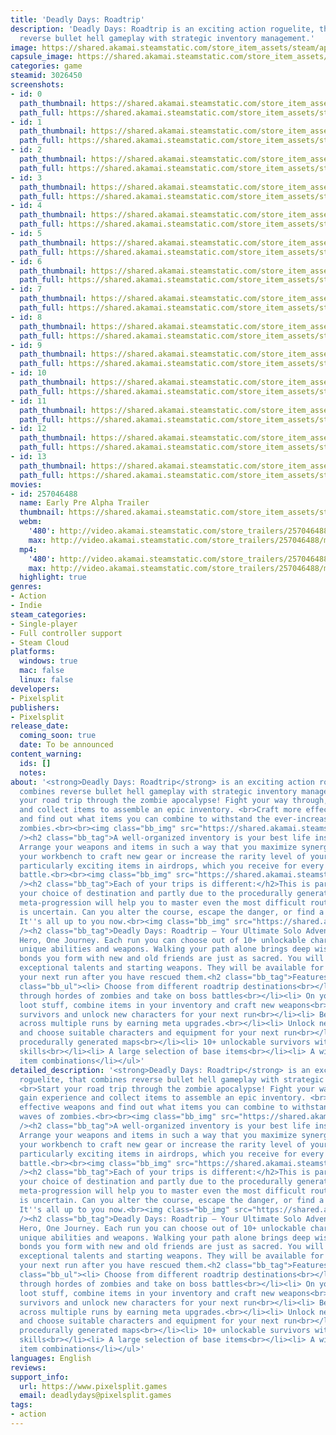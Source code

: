```yaml
---
title: 'Deadly Days: Roadtrip'
description: 'Deadly Days: Roadtrip is an exciting action roguelite, that combines
  reverse bullet hell gameplay with strategic inventory management.'
image: https://shared.akamai.steamstatic.com/store_item_assets/steam/apps/3026450/header.jpg?t=1732390127
capsule_image: https://shared.akamai.steamstatic.com/store_item_assets/steam/apps/3026450/b630071ad953ab9d4d8ee65ec0fee04e042927de/capsule_231x87.jpg?t=1732390127
categories: game
steamid: 3026450
screenshots:
- id: 0
  path_thumbnail: https://shared.akamai.steamstatic.com/store_item_assets/steam/apps/3026450/ss_37db86714143590913b5b3f3c466f892174e79f5.600x338.jpg?t=1732390127
  path_full: https://shared.akamai.steamstatic.com/store_item_assets/steam/apps/3026450/ss_37db86714143590913b5b3f3c466f892174e79f5.1920x1080.jpg?t=1732390127
- id: 1
  path_thumbnail: https://shared.akamai.steamstatic.com/store_item_assets/steam/apps/3026450/ss_fca86adb1d17931539e24fac64c3a6f741718d90.600x338.jpg?t=1732390127
  path_full: https://shared.akamai.steamstatic.com/store_item_assets/steam/apps/3026450/ss_fca86adb1d17931539e24fac64c3a6f741718d90.1920x1080.jpg?t=1732390127
- id: 2
  path_thumbnail: https://shared.akamai.steamstatic.com/store_item_assets/steam/apps/3026450/ss_7f5a8722eb01a100497fc07c2f33b57950545521.600x338.jpg?t=1732390127
  path_full: https://shared.akamai.steamstatic.com/store_item_assets/steam/apps/3026450/ss_7f5a8722eb01a100497fc07c2f33b57950545521.1920x1080.jpg?t=1732390127
- id: 3
  path_thumbnail: https://shared.akamai.steamstatic.com/store_item_assets/steam/apps/3026450/ss_4607ca8271867a3dac12471e8ac1eca238b9c7bf.600x338.jpg?t=1732390127
  path_full: https://shared.akamai.steamstatic.com/store_item_assets/steam/apps/3026450/ss_4607ca8271867a3dac12471e8ac1eca238b9c7bf.1920x1080.jpg?t=1732390127
- id: 4
  path_thumbnail: https://shared.akamai.steamstatic.com/store_item_assets/steam/apps/3026450/ss_64012b30bfd19611cc69a292df91a405c0ef7652.600x338.jpg?t=1732390127
  path_full: https://shared.akamai.steamstatic.com/store_item_assets/steam/apps/3026450/ss_64012b30bfd19611cc69a292df91a405c0ef7652.1920x1080.jpg?t=1732390127
- id: 5
  path_thumbnail: https://shared.akamai.steamstatic.com/store_item_assets/steam/apps/3026450/ss_81d3e850db194bd9667d08787dbd680e37b950cc.600x338.jpg?t=1732390127
  path_full: https://shared.akamai.steamstatic.com/store_item_assets/steam/apps/3026450/ss_81d3e850db194bd9667d08787dbd680e37b950cc.1920x1080.jpg?t=1732390127
- id: 6
  path_thumbnail: https://shared.akamai.steamstatic.com/store_item_assets/steam/apps/3026450/ss_6701f17e36ccbdee2feb6b8217614f0c84e8c318.600x338.jpg?t=1732390127
  path_full: https://shared.akamai.steamstatic.com/store_item_assets/steam/apps/3026450/ss_6701f17e36ccbdee2feb6b8217614f0c84e8c318.1920x1080.jpg?t=1732390127
- id: 7
  path_thumbnail: https://shared.akamai.steamstatic.com/store_item_assets/steam/apps/3026450/ss_2911b5b7b55eeb2de55d424a348567d37a7f4720.600x338.jpg?t=1732390127
  path_full: https://shared.akamai.steamstatic.com/store_item_assets/steam/apps/3026450/ss_2911b5b7b55eeb2de55d424a348567d37a7f4720.1920x1080.jpg?t=1732390127
- id: 8
  path_thumbnail: https://shared.akamai.steamstatic.com/store_item_assets/steam/apps/3026450/ss_d1225d7a0ad1757ee63dddd04a3c0cd0e609d3ce.600x338.jpg?t=1732390127
  path_full: https://shared.akamai.steamstatic.com/store_item_assets/steam/apps/3026450/ss_d1225d7a0ad1757ee63dddd04a3c0cd0e609d3ce.1920x1080.jpg?t=1732390127
- id: 9
  path_thumbnail: https://shared.akamai.steamstatic.com/store_item_assets/steam/apps/3026450/ss_075aa4af07f23075d45268016a84610f4239e2a5.600x338.jpg?t=1732390127
  path_full: https://shared.akamai.steamstatic.com/store_item_assets/steam/apps/3026450/ss_075aa4af07f23075d45268016a84610f4239e2a5.1920x1080.jpg?t=1732390127
- id: 10
  path_thumbnail: https://shared.akamai.steamstatic.com/store_item_assets/steam/apps/3026450/ss_e99cf635e1e820e59df1ea911f445f23c9b3fcb8.600x338.jpg?t=1732390127
  path_full: https://shared.akamai.steamstatic.com/store_item_assets/steam/apps/3026450/ss_e99cf635e1e820e59df1ea911f445f23c9b3fcb8.1920x1080.jpg?t=1732390127
- id: 11
  path_thumbnail: https://shared.akamai.steamstatic.com/store_item_assets/steam/apps/3026450/ss_4b803ceaa0520d0af376dba82d40d9ca4a353afb.600x338.jpg?t=1732390127
  path_full: https://shared.akamai.steamstatic.com/store_item_assets/steam/apps/3026450/ss_4b803ceaa0520d0af376dba82d40d9ca4a353afb.1920x1080.jpg?t=1732390127
- id: 12
  path_thumbnail: https://shared.akamai.steamstatic.com/store_item_assets/steam/apps/3026450/ss_c035f2a590245977e62a984f01327b0c07746f65.600x338.jpg?t=1732390127
  path_full: https://shared.akamai.steamstatic.com/store_item_assets/steam/apps/3026450/ss_c035f2a590245977e62a984f01327b0c07746f65.1920x1080.jpg?t=1732390127
- id: 13
  path_thumbnail: https://shared.akamai.steamstatic.com/store_item_assets/steam/apps/3026450/ss_1ebe8919a512e5581ac4e9cada93a0e2dc8863f2.600x338.jpg?t=1732390127
  path_full: https://shared.akamai.steamstatic.com/store_item_assets/steam/apps/3026450/ss_1ebe8919a512e5581ac4e9cada93a0e2dc8863f2.1920x1080.jpg?t=1732390127
movies:
- id: 257046488
  name: Early Pre Alpha Trailer
  thumbnail: https://shared.akamai.steamstatic.com/store_item_assets/steam/apps/257046488/b4ca108dd513dbbe5b29c93be7f60f25e589bc14/movie_600x337.jpg?t=1732390121
  webm:
    '480': http://video.akamai.steamstatic.com/store_trailers/257046488/movie480_vp9.webm?t=1732390121
    max: http://video.akamai.steamstatic.com/store_trailers/257046488/movie_max_vp9.webm?t=1732390121
  mp4:
    '480': http://video.akamai.steamstatic.com/store_trailers/257046488/movie480.mp4?t=1732390121
    max: http://video.akamai.steamstatic.com/store_trailers/257046488/movie_max.mp4?t=1732390121
  highlight: true
genres:
- Action
- Indie
steam_categories:
- Single-player
- Full controller support
- Steam Cloud
platforms:
  windows: true
  mac: false
  linux: false
developers:
- Pixelsplit
publishers:
- Pixelsplit
release_date:
  coming_soon: true
  date: To be announced
content_warning:
  ids: []
  notes:
about: '<strong>Deadly Days: Roadtrip</strong> is an exciting action roguelite, that
  combines reverse bullet hell gameplay with strategic inventory management. <br>Start
  your road trip through the zombie apocalypse! Fight your way through, gain experience
  and collect items to assemble an epic inventory. <br>Craft more effective weapons
  and find out what items you can combine to withstand the ever-increasing waves of
  zombies.<br><br><img class="bb_img" src="https://shared.akamai.steamstatic.com/store_item_assets/steam/apps/3026450/extras/dd_roadtrip_s_01.png?t=1732390127"
  /><h2 class="bb_tag">A well-organized inventory is your best life insurance:</h2>
  Arrange your weapons and items in such a way that you maximize synergies.<br>Use
  your workbench to craft new gear or increase the rarity level of your items.<br>Find
  particularly exciting items in airdrops, which you receive for every level-up in
  battle.<br><br><img class="bb_img" src="https://shared.akamai.steamstatic.com/store_item_assets/steam/apps/3026450/extras/dd_roadtrip_s_03.png?t=1732390127"
  /><h2 class="bb_tag">Each of your trips is different:</h2>This is partly due to
  your choice of destination and partly due to the procedurally generated maps. The
  meta-progression will help you to master even the most difficult routes. The future
  is uncertain. Can you alter the course, escape the danger, or find a way to survive?
  It''s all up to you now.<br><img class="bb_img" src="https://shared.akamai.steamstatic.com/store_item_assets/steam/apps/3026450/extras/dd_roadtrip_s_02.png?t=1732390127"
  /><h2 class="bb_tag">Deadly Days: Roadtrip – Your Ultimate Solo Adventure!</h2>One
  Hero, One Journey. Each run you can choose out of 10+ unlockable characters with
  unique abilities and weapons. Walking your path alone brings deep wisdom, yet the
  bonds you form with new and old friends are just as sacred. You will need their
  exceptional talents and starting weapons. They will be available for selection on
  your next run after you have rescued them.<h2 class="bb_tag">Features:</h2><br><ul
  class="bb_ul"><li> Choose from different roadtrip destinations<br></li><li> Fight
  through hordes of zombies and take on boss battles<br></li><li> On your journey
  loot stuff, combine items in your inventory and craft new weapons<br></li><li> Find
  survivors and unlock new characters for your next run<br></li><li> Become more powerful
  across multiple runs by earning meta upgrades.<br></li><li> Unlock new destinations
  and choose suitable characters and equipment for your next run<br></li><li> Diverse,
  procedurally generated maps<br></li><li> 10+ unlockable survivors with individual
  skills<br></li><li> A large selection of base items<br></li><li> A wide range of
  item combinations</li></ul>'
detailed_description: '<strong>Deadly Days: Roadtrip</strong> is an exciting action
  roguelite, that combines reverse bullet hell gameplay with strategic inventory management.
  <br>Start your road trip through the zombie apocalypse! Fight your way through,
  gain experience and collect items to assemble an epic inventory. <br>Craft more
  effective weapons and find out what items you can combine to withstand the ever-increasing
  waves of zombies.<br><br><img class="bb_img" src="https://shared.akamai.steamstatic.com/store_item_assets/steam/apps/3026450/extras/dd_roadtrip_s_01.png?t=1732390127"
  /><h2 class="bb_tag">A well-organized inventory is your best life insurance:</h2>
  Arrange your weapons and items in such a way that you maximize synergies.<br>Use
  your workbench to craft new gear or increase the rarity level of your items.<br>Find
  particularly exciting items in airdrops, which you receive for every level-up in
  battle.<br><br><img class="bb_img" src="https://shared.akamai.steamstatic.com/store_item_assets/steam/apps/3026450/extras/dd_roadtrip_s_03.png?t=1732390127"
  /><h2 class="bb_tag">Each of your trips is different:</h2>This is partly due to
  your choice of destination and partly due to the procedurally generated maps. The
  meta-progression will help you to master even the most difficult routes. The future
  is uncertain. Can you alter the course, escape the danger, or find a way to survive?
  It''s all up to you now.<br><img class="bb_img" src="https://shared.akamai.steamstatic.com/store_item_assets/steam/apps/3026450/extras/dd_roadtrip_s_02.png?t=1732390127"
  /><h2 class="bb_tag">Deadly Days: Roadtrip – Your Ultimate Solo Adventure!</h2>One
  Hero, One Journey. Each run you can choose out of 10+ unlockable characters with
  unique abilities and weapons. Walking your path alone brings deep wisdom, yet the
  bonds you form with new and old friends are just as sacred. You will need their
  exceptional talents and starting weapons. They will be available for selection on
  your next run after you have rescued them.<h2 class="bb_tag">Features:</h2><br><ul
  class="bb_ul"><li> Choose from different roadtrip destinations<br></li><li> Fight
  through hordes of zombies and take on boss battles<br></li><li> On your journey
  loot stuff, combine items in your inventory and craft new weapons<br></li><li> Find
  survivors and unlock new characters for your next run<br></li><li> Become more powerful
  across multiple runs by earning meta upgrades.<br></li><li> Unlock new destinations
  and choose suitable characters and equipment for your next run<br></li><li> Diverse,
  procedurally generated maps<br></li><li> 10+ unlockable survivors with individual
  skills<br></li><li> A large selection of base items<br></li><li> A wide range of
  item combinations</li></ul>'
languages: English
reviews:
support_info:
  url: https://www.pixelsplit.games
  email: deadlydays@pixelsplit.games
tags:
- action
---
```


